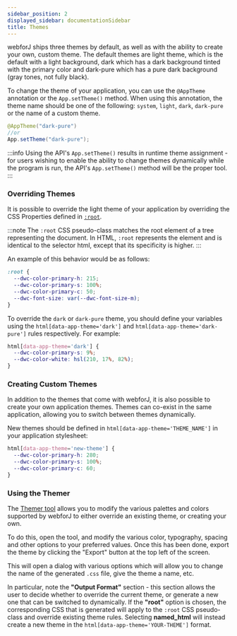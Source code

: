 ```yaml
---
sidebar_position: 2
displayed_sidebar: documentationSidebar
title: Themes
---
```


webforJ ships three themes by default, as well as with the ability to create your own, custom theme. The default themes are light theme, which is the default with a light background, dark which has a dark background tinted with the primary color and dark-pure which has a pure dark background (gray tones, not fully black).

To change the theme of your application, you can use the `@AppTheme` annotation or the `App.setTheme()` method. When using this annotation, the theme name should be one of the following: `system`, `light`, `dark`, `dark-pure` or the name of a custom theme.

```java
@AppTheme("dark-pure")
//or
App.setTheme("dark-pure");
```

:::info
Using the API's `App.setTheme()` results in runtime theme assignment - for users wishing to enable the ability to change themes dynamically while the program is run, the API's `App.setTheme()` method will be the proper tool.
:::

### Overriding Themes

It is possible to override the light theme of your application by overriding the CSS Properties defined in [`:root`](https://developer.mozilla.org/en-US/docs/Web/CSS/:root).

:::note
The `:root` CSS pseudo-class matches the root element of a tree representing the document. In HTML, `:root` represents the element and is identical to the selector html, except that its specificity is higher.
:::

An example of this behavior would be as follows:

```css
:root {
  --dwc-color-primary-h: 215;
  --dwc-color-primary-s: 100%;
  --dwc-color-primary-c: 50;
  --dwc-font-size: var(--dwc-font-size-m);
}
```

To override the `dark` or `dark-pure` theme, you should define your variables using the `html[data-app-theme='dark']` and `html[data-app-theme='dark-pure']` rules respectively. For example:

```css
html[data-app-theme='dark'] {
  --dwc-color-primary-s: 9%;
  --dwc-color-white: hsl(210, 17%, 82%);
}
```

### Creating Custom Themes

In addition to the themes that come with webforJ, it is also possible to create your own application themes. Themes can co-exist in the same application, allowing you to switch between themes dynamically.

New themes should be defined in `html[data-app-theme='THEME_NAME']` in your application stylesheet:

```css
html[data-app-theme='new-theme'] {
  --dwc-color-primary-h: 280;
  --dwc-color-primary-s: 100%;
  --dwc-color-primary-c: 60;
}
```

### Using the Themer

The [Themer tool](https://demo.webforj.com/webapp/DWCThemer) allows you to modify the various palettes and colors supported by webforJ to either override an existing theme, or creating your own.

To do this, open the tool, and modify the various color, typography, spacing and other options to your preferred values. Once this has been done, export the theme by clicking the "Export" button at the top left of the screen.

This will open a dialog with various options which will allow you to change the name of the generated `.css` file, give the theme a name, etc. 

In particular, note the **"Output Format"** section - this section allows the user to decide whether to override the current theme, or generate a new one that can be switched to dynamically. If the **"root"** option is chosen, the corresponding CSS that is generated will apply to the `:root` CSS pseudo-class and override existing theme rules. Selecting **named_html** will instead create a new theme in the `html[data-app-theme='YOUR-THEME']` format.  

